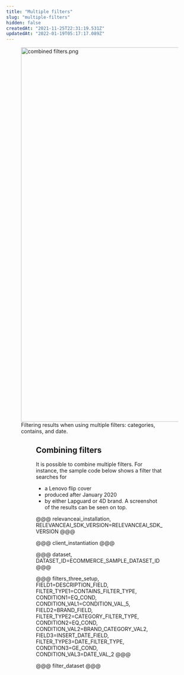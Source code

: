 ```yaml
---
title: "Multiple filters"
slug: "multiple-filters"
hidden: false
createdAt: "2021-11-25T22:31:19.531Z"
updatedAt: "2022-01-19T05:17:17.089Z"
---
```

<figure>
<img src="https://github.com/RelevanceAI/RelevanceAI-readme-docs/blob/heads/v2.0.0/docs_template/general-features/_assets/multiple-filters.png?raw=true" width="1009" alt="combined filters.png" />
<figcaption>Filtering results when using multiple filters: categories, contains, and date.</figcaption>
<figure>

## Combining filters
It is possible to combine multiple filters. For instance, the sample code below shows a filter that searches for
* a Lenovo flip cover
* produced after January 2020
* by either Lapguard or 4D brand.
A screenshot of the results can be seen on top.

@@@ relevanceai_installation, RELEVANCEAI_SDK_VERSION=RELEVANCEAI_SDK_VERSION @@@

@@@ client_instantiation @@@

@@@ dataset, DATASET_ID=ECOMMERCE_SAMPLE_DATASET_ID @@@

@@@ filters_three_setup, FIELD1=DESCRIPTION_FIELD, FILTER_TYPE1=CONTAINS_FILTER_TYPE, CONDITION1=EQ_COND, CONDITION_VAL1=CONDITION_VAL_5, FIELD2=BRAND_FIELD, FILTER_TYPE2=CATEGORY_FILTER_TYPE, CONDITION2=EQ_COND, CONDITION_VAL2=BRAND_CATEGORY_VAL2, FIELD3=INSERT_DATE_FIELD, FILTER_TYPE3=DATE_FILTER_TYPE, CONDITION3=GE_COND, CONDITION_VAL3=DATE_VAL_2 @@@

@@@ filter_dataset @@@

